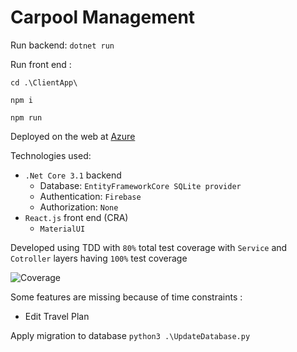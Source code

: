 # Carpool Management

Run backend:
`dotnet run`

Run front end :

```cd .\ClientApp\```

```npm i```

```npm run```

Deployed on the web at [Azure](https://infobip-carpool.azurewebsites.net/)


Technologies used:

* `.Net Core 3.1`  backend
    * Database: `EntityFrameworkCore SQLite provider`
    * Authentication: `Firebase`
    * Authorization: `None`
* `React.js` front end (CRA)
  * `MaterialUI`
  

Developed using TDD with `80%` total test coverage with
`Service` and `Cotroller` layers having `100%` test coverage

![Coverage](https://github.com/filip-grilec/blob/blob/master/TestCoverage.jpg)

Some features are missing because of time constraints :

* Edit Travel Plan

Apply migration to database
`python3 .\UpdateDatabase.py`

